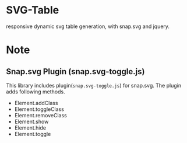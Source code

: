 SVG-Table
=========

responsive dynamic svg table generation, with snap.svg and jquery.

# Note
## Snap.svg Plugin (snap.svg-toggle.js)

This library includes plugin(`snap.svg-toggle.js`) for snap.svg. The plugin adds following methods.  

- Element.addClass
- Element.toggleClass
- Element.removeClass
- Element.show
- Element.hide
- Element.toggle